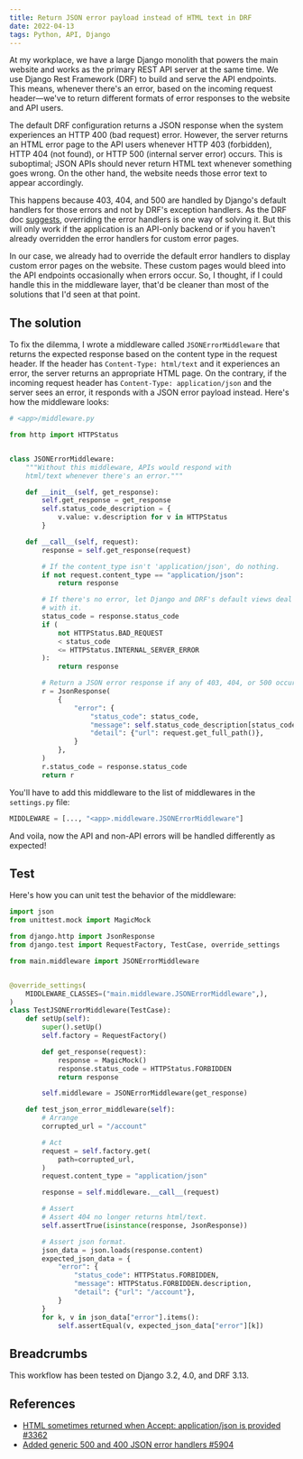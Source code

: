 ```yaml
---
title: Return JSON error payload instead of HTML text in DRF
date: 2022-04-13
tags: Python, API, Django
---
```


At my workplace, we have a large Django monolith that powers the main website and works
as the primary REST API server at the same time. We use Django Rest Framework (DRF) to
build and serve the API endpoints. This means, whenever there's an error, based on the
incoming request header—we've to return different formats of error responses to the
website and API users.

The default DRF configuration returns a JSON response when the system experiences an
HTTP 400 (bad request) error. However, the server returns an HTML error page to the API
users whenever HTTP 403 (forbidden), HTTP 404 (not found), or HTTP 500 (internal server
error) occurs. This is suboptimal; JSON APIs should never return HTML text whenever
something goes wrong. On the other hand, the website needs those error text to appear
accordingly.

This happens because 403, 404, and 500 are handled by Django's default handlers for
those errors and not by DRF's exception handlers. As the DRF doc 
[suggests](https://www.django-rest-framework.org/api-guide/exceptions/#generic-error-views),
overriding the error handlers is one way of solving it. But this will only work if
the application is an API-only backend or if you haven't already overridden the 
error handlers for custom error pages.

In our case, we already had to override the default error handlers to display custom
error pages on the website. These custom pages would bleed into the API endpoints
occasionally when errors occur. So, I thought, if I could handle this in the middleware
layer, that'd be cleaner than most of the solutions that I'd seen at that point.


## The solution

To fix the dilemma, I wrote a middleware called `JSONErrorMiddleware` that returns the
expected response based on the content type in the request header. If the header has
`Content-Type: html/text` and it experiences an error, the server returns an appropriate
HTML page. On the contrary, if the incoming request header has `Content-Type:
application/json` and the server sees an error, it responds with a JSON error payload
instead. Here's how the middleware looks:

```python
# <app>/middleware.py

from http import HTTPStatus


class JSONErrorMiddleware:
    """Without this middleware, APIs would respond with
    html/text whenever there's an error."""

    def __init__(self, get_response):
        self.get_response = get_response
        self.status_code_description = {
            v.value: v.description for v in HTTPStatus
        }

    def __call__(self, request):
        response = self.get_response(request)

        # If the content_type isn't 'application/json', do nothing.
        if not request.content_type == "application/json":
            return response

        # If there's no error, let Django and DRF's default views deal
        # with it.
        status_code = response.status_code
        if (
            not HTTPStatus.BAD_REQUEST
            < status_code
            <= HTTPStatus.INTERNAL_SERVER_ERROR
        ):
            return response

        # Return a JSON error response if any of 403, 404, or 500 occurs.
        r = JsonResponse(
            {
                "error": {
                    "status_code": status_code,
                    "message": self.status_code_description[status_code],
                    "detail": {"url": request.get_full_path()},
                }
            },
        )
        r.status_code = response.status_code
        return r
```

You'll have to add this middleware to the list of middlewares in the `settings.py` file:

```python
MIDDLEWARE = [..., "<app>.middleware.JSONErrorMiddleware"]
```

And voila, now the API and non-API errors will be handled differently as expected!


## Test

Here's how you can unit test the behavior of the middleware:

```python
import json
from unittest.mock import MagicMock

from django.http import JsonResponse
from django.test import RequestFactory, TestCase, override_settings

from main.middleware import JSONErrorMiddleware


@override_settings(
    MIDDLEWARE_CLASSES=("main.middleware.JSONErrorMiddleware",),
)
class TestJSONErrorMiddleware(TestCase):
    def setUp(self):
        super().setUp()
        self.factory = RequestFactory()

        def get_response(request):
            response = MagicMock()
            response.status_code = HTTPStatus.FORBIDDEN
            return response

        self.middleware = JSONErrorMiddleware(get_response)

    def test_json_error_middleware(self):
        # Arrange
        corrupted_url = "/account"

        # Act
        request = self.factory.get(
            path=corrupted_url,
        )
        request.content_type = "application/json"

        response = self.middleware.__call__(request)

        # Assert
        # Assert 404 no longer returns html/text.
        self.assertTrue(isinstance(response, JsonResponse))

        # Assert json format.
        json_data = json.loads(response.content)
        expected_json_data = {
            "error": {
                "status_code": HTTPStatus.FORBIDDEN,
                "message": HTTPStatus.FORBIDDEN.description,
                "detail": {"url": "/account"},
            }
        }
        for k, v in json_data["error"].items():
            self.assertEqual(v, expected_json_data["error"][k])
```

## Breadcrumbs

This workflow has been tested on Django 3.2, 4.0, and DRF 3.13.

## References

* [HTML sometimes returned when Accept: application/json is provided #3362](https://github.com/encode/django-rest-framework/issues/3362)
* [Added generic 500 and 400 JSON error handlers #5904](https://github.com/encode/django-rest-framework/pull/5904)

